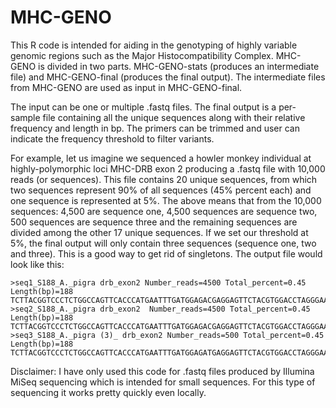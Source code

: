 # MHC-GENO
This R code is intended for aiding in the genotyping of highly variable genomic regions such as the Major Histocompatibility Complex.
MHC-GENO is divided in two parts. MHC-GENO-stats (produces an intermediate file) and MHC-GENO-final (produces the final output).
The intermediate files from MHC-GENO are used as input in MHC-GENO-final.

The input can be one or multiple .fastq files. 
The final output is a per-sample file containing all the unique sequences along with their relative frequency and length in bp. 
The primers can be trimmed and user can indicate the frequency threshold to filter variants.

For example, let us imagine we sequenced a howler monkey individual at highly-polymorphic loci MHC-DRB exon 2 producing a .fastq file with 10,000 reads (or sequences).
This file contains 20 unique sequences, from which two sequences represent 90% of all sequences (45% percent each) and one sequence is represented at 5%. 
The above means that from the 10,000 sequences: 4,500 are sequence one, 4,500 sequences are sequence two, 500 sequences are sequence three and the remaining sequences are divided among the other 17 unique sequences.
If we set our threshold at 5%, the final output will only contain three sequences (sequence one, two and three). 
This is a good way to get rid of singletons. The output file would look like this:
```
>seq1_S188_A._pigra drb_exon2 Number_reads=4500 Total_percent=0.45 Length(bp)=188
TCTTACGGTCCCTCTGGCCAGTTCACCCATGAATTTGATGGAGACGAGGAGTTCTACGTGGACCTAGGGAAAAAGGAGACTGTCTGGCGATTGCCTGTGTTCAGCACATTTACAAGTTTTGACCCACAGGGCGCACTGACAAACATCGCTGTGACAAAACACAACTTGGACGTCCTGATTAAACGCTC
>seq2_S188_A._pigra drb_exon2  Number_reads=4500 Total_percent=0.45 Length(bp)=188
TCTTACGGTCCCTCTGGCCAGTTCACCCATGAATTTGATGGAGACGAGGAGTTCTACGTGGACCTAGGGAAAAAGGAGACTGTCTGGCGATTGCCTGTGTTCAGCACATTTACAAGTTTTGACCCGCAGGGCGCACTGACAAACATCGCTGTGACAAAACACAACTTGGACATCCTGATTAAACGCTC
>seq3_S188_A._pigra (3)_ drb_exon2 Number_reads=500 Total_percent=0.45 Length(bp)=188
TCTTACGGTCCCTCTGGCCAGTTCACCCATGAATTTGATGGAGATGAGGAGTTCTACGTGGACCTAGGGAAAAAGGAGACTGTCTGGCGATTGCCTGTGTTCAGCAAATTTACAAGTTTTGACCCGCAGGGCGCACTGACAAACATCGCTGTGGCAAAATACAACTTGGACATCCTGATTACACGCTC
```

Disclaimer: I have only used this code for .fastq files produced by Illumina MiSeq sequencing which is intended for small sequences. 
            For this type of sequencing it works pretty quickly even locally.
